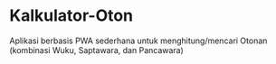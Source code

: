 # Kalkulator-Oton
Aplikasi berbasis PWA sederhana untuk menghitung/mencari Otonan (kombinasi Wuku, Saptawara, dan Pancawara)
